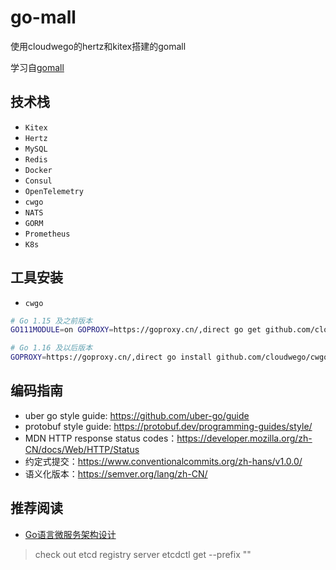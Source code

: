 # go-mall
使用cloudwego的hertz和kitex搭建的gomall

学习自[gomall](https://github.com/cloudwego/biz-demo/tree/main/gomall)

## 技术栈
- `Kitex`
- `Hertz`
- `MySQL`
- `Redis`
- `Docker`
- `Consul`
- `OpenTelemetry`
- `cwgo`
- `NATS`
- `GORM`
- `Prometheus`
- `K8s`

## 工具安装
- `cwgo`

```bash
# Go 1.15 及之前版本
GO111MODULE=on GOPROXY=https://goproxy.cn/,direct go get github.com/cloudwego/cwgo@latest

# Go 1.16 及以后版本
GOPROXY=https://goproxy.cn/,direct go install github.com/cloudwego/cwgo@latest
```

## 编码指南
- uber go style guide: https://github.com/uber-go/guide
- protobuf style guide: https://protobuf.dev/programming-guides/style/
- MDN HTTP response status codes：https://developer.mozilla.org/zh-CN/docs/Web/HTTP/Status
- 约定式提交：https://www.conventionalcommits.org/zh-hans/v1.0.0/
- 语义化版本：https://semver.org/lang/zh-CN/

## 推荐阅读

- [Go语言微服务架构设计](https://time.geekbang.org/column/intro/100)

> check out etcd registry server
> etcdctl get --prefix ""
